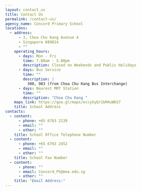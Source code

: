 ```yaml
---
layout: contact_us
title: Contact Us
permalink: /contact-us/
agency_name: Concord Primary School
locations:
  - address:
      - 3, Choa Chu Kang Avenue 4
      - Singapore 689814
      - ""
    operating_hours:
      - days: Mon - Fri
        time: 7.00am - 5.00pm
        description: Closed on Weekends and Public Holidays
      - days: Bus Service
        time: ""
        description: |
          300, 983 (from Choa Chu Kang Bus Interchange)
      - days: Nearest MRT Station
        time: ""
        description: "Choa Chu Kang "
    maps_link: https://goo.gl/maps/eccyXyQr1bM4uWbS7
    title: School Address
contacts:
  - content:
      - phone: +65 6763 2139
      - email: ""
      - other: ""
    title: School Office Telephone Number
  - content:
      - phone: +65 6763 2452
      - email: ""
      - other: ""
    title: School Fax Number
  - content:
      - phone: ""
      - email: Concord_PS@moe.edu.sg
      - other: ""
    title: "Email Address:"
---
```

